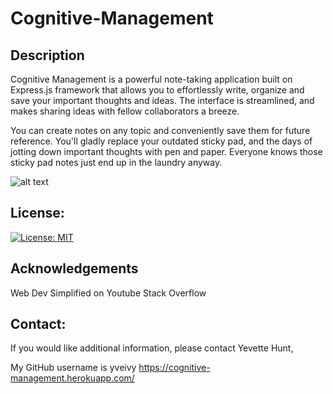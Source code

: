 # Cognitive-Management

## Description

Cognitive Management is a powerful note-taking application built on Express.js framework that allows you to effortlessly write, organize and save your important thoughts and ideas. The interface is streamlined, and makes sharing ideas with fellow collaborators a breeze.

You can create notes on any topic and conveniently save them for future reference. You'll gladly replace your outdated sticky pad, and the days of jotting down important thoughts with pen and paper. Everyone knows those sticky pad notes just end up in the laundry anyway. 

![alt text](.public/assets/cognitive-management-screencapture.png)

## License:

[![License: MIT](https://img.shields.io/badge/License-MIT-yellow.svg)](https://opensource.org/licenses/MIT)

## Acknowledgements

Web Dev Simplified on Youtube
Stack Overflow

## Contact:

If you would like additional information, please contact Yevette Hunt,

 My GitHub username is yveivy
https://cognitive-management.herokuapp.com/